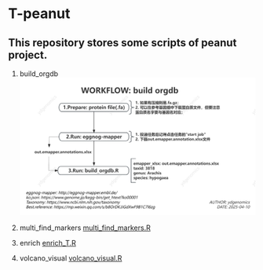 # T-peanut
This repository  stores some scripts of peanut project. 
---

1. build_orgdb
![建库orgdb流程](pictures/建库orgdb流程.png)

2. multi_find_markers
   [multi_find_markers.R](multi_find_markers_T-peanut.R)

3. enrich
   [enrich_T.R](enrich_T-peanut.R)

4. volcano_visual
   [volcano_visual.R](volcano_visual_T-peanut.R)